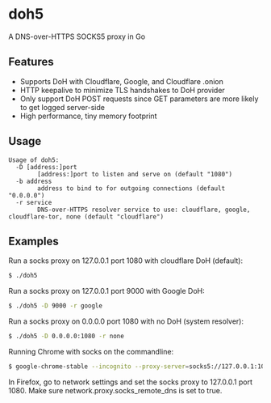 # doh5
A DNS-over-HTTPS SOCKS5 proxy in Go

## Features

- Supports DoH with Cloudflare, Google, and Cloudflare .onion 
- HTTP keepalive to minimize TLS handshakes to DoH provider
- Only support DoH POST requests since GET parameters are more likely to get logged server-side
- High performance, tiny memory footprint

## Usage
```
Usage of doh5:
  -D [address:]port
        [address:]port to listen and serve on (default "1080")
  -b address
        address to bind to for outgoing connections (default "0.0.0.0")
  -r service
        DNS-over-HTTPS resolver service to use: cloudflare, google, cloudflare-tor, none (default "cloudflare")
```

## Examples

Run a socks proxy on 127.0.0.1 port 1080 with cloudflare DoH (default):<br>
```bash
$ ./doh5
```
Run a socks proxy on 127.0.0.1 port 9000 with Google DoH:<br>
```bash
$ ./doh5 -D 9000 -r google
```
Run a socks proxy on 0.0.0.0 port 1080 with no DoH (system resolver):<br>
```bash
$ ./doh5 -D 0.0.0.0:1080 -r none
```
Running Chrome with socks on the commandline:<br>
```bash
$ google-chrome-stable --incognito --proxy-server=socks5://127.0.0.1:1080
```

In Firefox, go to network settings and set the socks proxy to 127.0.0.1 port 1080.  Make sure network.proxy.socks_remote_dns is set to true.
